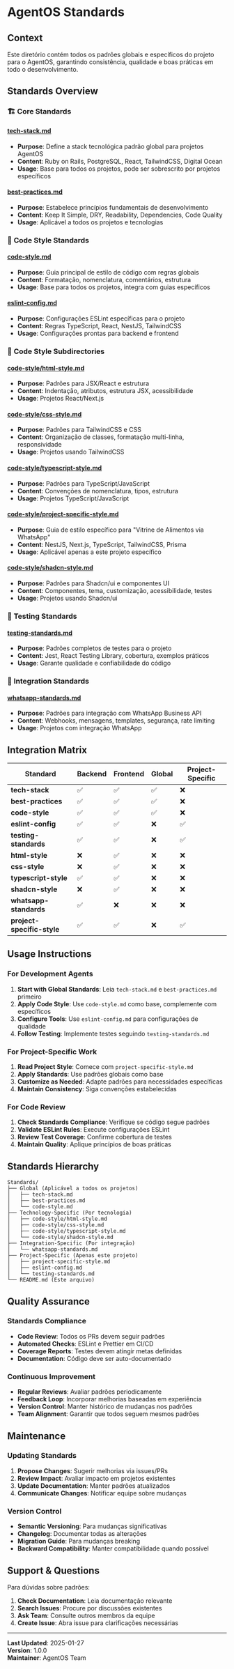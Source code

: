 # AgentOS Standards

## Context

Este diretório contém todos os padrões globais e específicos do projeto para o AgentOS, garantindo consistência, qualidade e boas práticas em todo o desenvolvimento.

## Standards Overview

### 🏗️ **Core Standards**

#### [tech-stack.md](./tech-stack.md)
- **Purpose**: Define a stack tecnológica padrão global para projetos AgentOS
- **Content**: Ruby on Rails, PostgreSQL, React, TailwindCSS, Digital Ocean
- **Usage**: Base para todos os projetos, pode ser sobrescrito por projetos específicos

#### [best-practices.md](./best-practices.md)
- **Purpose**: Estabelece princípios fundamentais de desenvolvimento
- **Content**: Keep It Simple, DRY, Readability, Dependencies, Code Quality
- **Usage**: Aplicável a todos os projetos e tecnologias

### 🎨 **Code Style Standards**

#### [code-style.md](./code-style.md)
- **Purpose**: Guia principal de estilo de código com regras globais
- **Content**: Formatação, nomenclatura, comentários, estrutura
- **Usage**: Base para todos os projetos, integra com guias específicos

#### [eslint-config.md](./eslint-config.md)
- **Purpose**: Configurações ESLint específicas para o projeto
- **Content**: Regras TypeScript, React, NestJS, TailwindCSS
- **Usage**: Configurações prontas para backend e frontend

### 📁 **Code Style Subdirectories**

#### [code-style/html-style.md](./code-style/html-style.md)
- **Purpose**: Padrões para JSX/React e estrutura
- **Content**: Indentação, atributos, estrutura JSX, acessibilidade
- **Usage**: Projetos React/Next.js

#### [code-style/css-style.md](./code-style/css-style.md)
- **Purpose**: Padrões para TailwindCSS e CSS
- **Content**: Organização de classes, formatação multi-linha, responsividade
- **Usage**: Projetos usando TailwindCSS

#### [code-style/typescript-style.md](./code-style/typescript-style.md)
- **Purpose**: Padrões para TypeScript/JavaScript
- **Content**: Convenções de nomenclatura, tipos, estrutura
- **Usage**: Projetos TypeScript/JavaScript

#### [code-style/project-specific-style.md](./code-style/project-specific-style.md)
- **Purpose**: Guia de estilo específico para "Vitrine de Alimentos via WhatsApp"
- **Content**: NestJS, Next.js, TypeScript, TailwindCSS, Prisma
- **Usage**: Aplicável apenas a este projeto específico

#### [code-style/shadcn-style.md](./code-style/shadcn-style.md)
- **Purpose**: Padrões para Shadcn/ui e componentes UI
- **Content**: Componentes, tema, customização, acessibilidade, testes
- **Usage**: Projetos usando Shadcn/ui

### 🧪 **Testing Standards**

#### [testing-standards.md](./testing-standards.md)
- **Purpose**: Padrões completos de testes para o projeto
- **Content**: Jest, React Testing Library, cobertura, exemplos práticos
- **Usage**: Garante qualidade e confiabilidade do código

### 🔗 **Integration Standards**

#### [whatsapp-standards.md](./whatsapp-standards.md)
- **Purpose**: Padrões para integração com WhatsApp Business API
- **Content**: Webhooks, mensagens, templates, segurança, rate limiting
- **Usage**: Projetos com integração WhatsApp

## Integration Matrix

| Standard | Backend | Frontend | Global | Project-Specific |
|----------|---------|----------|---------|------------------|
| **tech-stack** | ✅ | ✅ | ✅ | ❌ |
| **best-practices** | ✅ | ✅ | ✅ | ❌ |
| **code-style** | ✅ | ✅ | ✅ | ❌ |
| **eslint-config** | ✅ | ✅ | ❌ | ✅ |
| **testing-standards** | ✅ | ✅ | ❌ | ✅ |
| **html-style** | ❌ | ✅ | ❌ | ❌ |
| **css-style** | ❌ | ✅ | ❌ | ❌ |
| **typescript-style** | ✅ | ✅ | ❌ | ❌ |
| **shadcn-style** | ❌ | ✅ | ❌ | ❌ |
| **whatsapp-standards** | ✅ | ❌ | ❌ | ❌ |
| **project-specific-style** | ✅ | ✅ | ❌ | ✅ |

## Usage Instructions

### For Development Agents

1. **Start with Global Standards**: Leia `tech-stack.md` e `best-practices.md` primeiro
2. **Apply Code Style**: Use `code-style.md` como base, complemente com específicos
3. **Configure Tools**: Use `eslint-config.md` para configurações de qualidade
4. **Follow Testing**: Implemente testes seguindo `testing-standards.md`

### For Project-Specific Work

1. **Read Project Style**: Comece com `project-specific-style.md`
2. **Apply Standards**: Use padrões globais como base
3. **Customize as Needed**: Adapte padrões para necessidades específicas
4. **Maintain Consistency**: Siga convenções estabelecidas

### For Code Review

1. **Check Standards Compliance**: Verifique se código segue padrões
2. **Validate ESLint Rules**: Execute configurações ESLint
3. **Review Test Coverage**: Confirme cobertura de testes
4. **Maintain Quality**: Aplique princípios de boas práticas

## Standards Hierarchy

```
Standards/
├── Global (Aplicável a todos os projetos)
│   ├── tech-stack.md
│   ├── best-practices.md
│   └── code-style.md
├── Technology-Specific (Por tecnologia)
│   ├── code-style/html-style.md
│   ├── code-style/css-style.md
│   ├── code-style/typescript-style.md
│   └── code-style/shadcn-style.md
├── Integration-Specific (Por integração)
│   └── whatsapp-standards.md
├── Project-Specific (Apenas este projeto)
│   ├── project-specific-style.md
│   ├── eslint-config.md
│   └── testing-standards.md
└── README.md (Este arquivo)
```

## Quality Assurance

### Standards Compliance
- **Code Review**: Todos os PRs devem seguir padrões
- **Automated Checks**: ESLint e Prettier em CI/CD
- **Coverage Reports**: Testes devem atingir metas definidas
- **Documentation**: Código deve ser auto-documentado

### Continuous Improvement
- **Regular Reviews**: Avaliar padrões periodicamente
- **Feedback Loop**: Incorporar melhorias baseadas em experiência
- **Version Control**: Manter histórico de mudanças nos padrões
- **Team Alignment**: Garantir que todos seguem mesmos padrões

## Maintenance

### Updating Standards
1. **Propose Changes**: Sugerir melhorias via issues/PRs
2. **Review Impact**: Avaliar impacto em projetos existentes
3. **Update Documentation**: Manter padrões atualizados
4. **Communicate Changes**: Notificar equipe sobre mudanças

### Version Control
- **Semantic Versioning**: Para mudanças significativas
- **Changelog**: Documentar todas as alterações
- **Migration Guide**: Para mudanças breaking
- **Backward Compatibility**: Manter compatibilidade quando possível

## Support & Questions

Para dúvidas sobre padrões:
1. **Check Documentation**: Leia documentação relevante
2. **Search Issues**: Procure por discussões existentes
3. **Ask Team**: Consulte outros membros da equipe
4. **Create Issue**: Abra issue para clarificações necessárias

---

**Last Updated**: 2025-01-27  
**Version**: 1.0.0  
**Maintainer**: AgentOS Team
